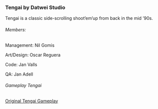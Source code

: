 ### Tengai by Datwei Studio
Tengai is a classic side-scrolling shoot’em’up from back in the mid ’90s.

###### Members:
Management:	Nil Gomis  

Art/Design:	Oscar Reguera  

Code:	Jan Valls  

QA:	Jan Adell  


###### Gameplay Tengai
[Original Tengai Gameplay](https://www.youtube.com/watch?v=FOnlGTzJAIY&)

